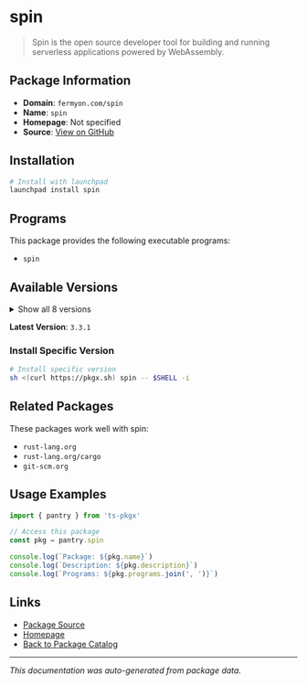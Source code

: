 # spin

> Spin is the open source developer tool for building and running serverless applications powered by WebAssembly.

## Package Information

- **Domain**: `fermyon.com/spin`
- **Name**: `spin`
- **Homepage**: Not specified
- **Source**: [View on GitHub](https://github.com/pkgxdev/pantry/tree/main/projects/fermyon.com/spin/package.yml)

## Installation

```bash
# Install with launchpad
launchpad install spin
```

## Programs

This package provides the following executable programs:

- `spin`

## Available Versions

<details>
<summary>Show all 8 versions</summary>

- `3.3.1`, `3.3.0`, `3.2.0`, `3.1.2`, `3.1.1`
- `3.1.0`, `3.0.0`, `2.7.0`

</details>

**Latest Version**: `3.3.1`

### Install Specific Version

```bash
# Install specific version
sh <(curl https://pkgx.sh) spin -- $SHELL -i
```

## Related Packages

These packages work well with spin:

- `rust-lang.org`
- `rust-lang.org/cargo`
- `git-scm.org`

## Usage Examples

```typescript
import { pantry } from 'ts-pkgx'

// Access this package
const pkg = pantry.spin

console.log(`Package: ${pkg.name}`)
console.log(`Description: ${pkg.description}`)
console.log(`Programs: ${pkg.programs.join(', ')}`)
```

## Links

- [Package Source](https://github.com/pkgxdev/pantry/tree/main/projects/fermyon.com/spin/package.yml)
- [Homepage](#)
- [Back to Package Catalog](../../../package-catalog.md)

---

*This documentation was auto-generated from package data.*
